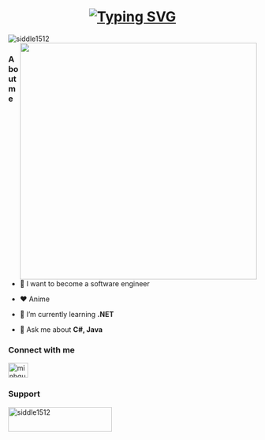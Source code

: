 <h1 align="center">
	<a 
	href="https://git.io/typing-svg"><img src="https://readme-typing-svg.demolab.com?font=Fira+Code&size=60&pause=1000&center=true&vCenter=true&width=435&height=80&lines=Hi%F0%9F%99%82;I'm+Siddle%F0%9F%98%84"alt="Typing SVG" />
	</a>
</h1

<div align="center">
	<div align="left">
		<img src="https://komarev.com/ghpvc/?username=siddle1512&label=Profile%20views&color=0e75b6&style=flat" alt="siddle1512" />
	</div>
	<div>
		<img align="right" atl="Banner" width="480" src="https://wallpaperaccess.com/full/8351171.gif"/>
	</div>
</div>

### About me
- 🔮 I want to become a software engineer

- ❤️ Anime

- 🔭 I’m currently learning **.NET**

- 💬 Ask me about **C#, Java**

### Connect with me
<p align="left">
	<a href="https://discord.gg/minhquang0803" target="blank"><img align="center" src="https://raw.githubusercontent.com/rahuldkjain/github-profile-readme-generator/master/src/images/icons/Social/discord.svg" 		alt="minhquang0803" height="30" width="40" /></a>
</p>

### Support
<p><a href="https://ko-fi.com/siddle1512"> <img align="left" src="https://cdn.ko-fi.com/cdn/kofi3.png?v=3" height="50" width="210" alt="siddle1512" /></a></p><br><br>

